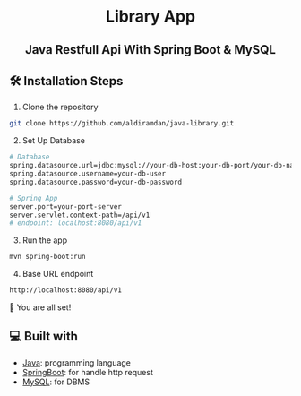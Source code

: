 <h1 align="center">
  Library App
</h1>
<h2 align="center">
  Java Restfull Api With Spring Boot & MySQL
</h2>

## 🛠️ Installation Steps

1. Clone the repository

```bash
git clone https://github.com/aldiramdan/java-library.git
```

2. Set Up Database

```sh
# Database
spring.datasource.url=jdbc:mysql://your-db-host:your-db-port/your-db-name
spring.datasource.username=your-db-user
spring.datasource.password=your-db-password

# Spring App
server.port=your-port-server
server.servlet.context-path=/api/v1
# endpoint: localhost:8080/api/v1
```

3. Run the app

```bash
mvn spring-boot:run
```

4. Base URL endpoint

```sh
http://localhost:8080/api/v1
```

🌟 You are all set!

## 💻 Built with

- [Java](https://www.java.com/en/): programming language
- [SpringBoot](https://start.spring.io/): for handle http request
- [MySQL](https://www.mysql.com/): for DBMS
